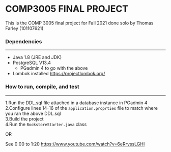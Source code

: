 # COMP3005 FINAL PROJECT

This is the COMP 3005 final project for Fall 2021 done solo by Thomas Farley (101107621)

### Dependencies

-----------------------
- Java 1.8 (JRE and JDK)
- PostgreSQL V13.4
    - PGadmin 4 to go with the above
- Lombok installed https://projectlombok.org/

### How to run, compile, and test

--------------------
1.Run the DDL.sql file attached in a database instance in PGadmin 4 <br>
2.Configure lines 14-16 of the `application.proprties` file to match where you ran the above DDL.sql <br>
3.Build the project <br>
4.Run the `BookstoreStarter.java` class

OR

See 0:00 to 1:20 https://www.youtube.com/watch?v=6eRrvssLGHI 
